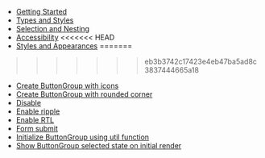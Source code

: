 * [Getting Started](button-group/getting-started.md)
* [Types and Styles](button-group/types-and-styles.md)
* [Selection and Nesting](button-group/selection.md)
* [Accessibility](button-group/accessibility.md)
<<<<<<< HEAD
* [Styles and Appearances](button-group/style-and-appearance.md)
=======
>>>>>>> eb3b3742c17423e4eb47ba5ad8c3837444665a18
* [Create ButtonGroup with icons](button-group/how-to/create-buttongroup-with-icons.md)
* [Create ButtonGroup with rounded corner](button-group/how-to/create-buttongroup-with-rounded-corner.md)
* [Disable](button-group/how-to/disable.md)
* [Enable ripple](button-group/how-to/enable-ripple.md)
* [Enable RTL](button-group/how-to/enable-rtl.md)
* [Form submit](button-group/how-to/form-submit.md)
* [Initialize ButtonGroup using util function](button-group/how-to/initialize-buttongroup-using-util-function.md)
* [Show ButtonGroup selected state on initial render](button-group/how-to/show-buttongroup-selected-state-on-initial-render.md)